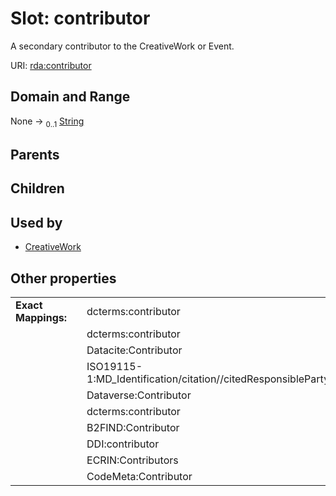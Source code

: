 
# Slot: contributor


A secondary contributor to the CreativeWork or Event.

URI: [rda:contributor](https://example.org/rda/contributor)


## Domain and Range

None &#8594;  <sub>0..1</sub> [String](types/String.md)

## Parents


## Children


## Used by

 * [CreativeWork](CreativeWork.md)

## Other properties

|  |  |  |
| --- | --- | --- |
| **Exact Mappings:** | | dcterms:contributor |
|  | | dcterms:contributor |
|  | | Datacite:Contributor |
|  | | ISO19115-1:MD_Identification/citation//citedResponsibleParty//name |
|  | | Dataverse:Contributor |
|  | | dcterms:contributor |
|  | | B2FIND:Contributor |
|  | | DDI:contributor |
|  | | ECRIN:Contributors |
|  | | CodeMeta:Contributor |


